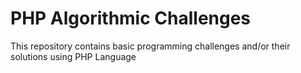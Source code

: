 # PHP Algorithmic Challenges

This repository contains basic programming challenges and/or their solutions using PHP Language
